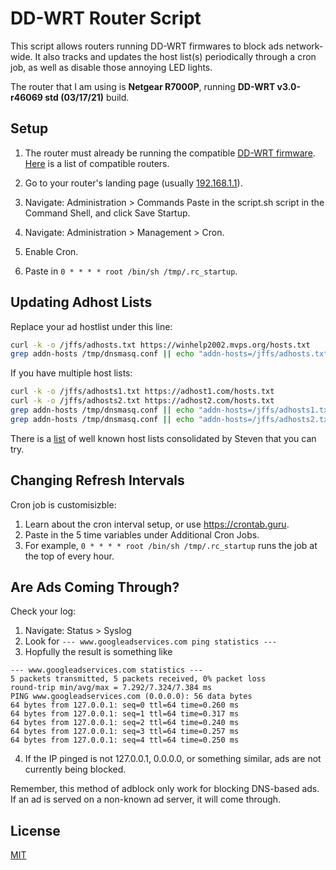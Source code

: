 
# DD-WRT Router Script
This script allows routers running DD-WRT firmwares to block ads network-wide. It also tracks and updates the host list(s) periodically through a cron job, as well as disable those annoying LED lights.

The router that I am using is **Netgear R7000P**, running **DD-WRT v3.0-r46069 std (03/17/21)** build. 

## Setup

 1. The router must already be running the compatible [DD-WRT
    firmware](https://dd-wrt.com). [Here](https://wiki.dd-wrt.com/wiki/index.php/Supported_Devices) is a list of compatible routers.
    
 2. Go to your router's landing page (usually [192.168.1.1](http://192.168.1.1/)). 
    
 3. Navigate: Administration > Commands Paste in the script.sh script in the Command Shell, and click Save Startup.
    
 4. Navigate: Administration > Management > Cron.
 5. Enable Cron.
 6. Paste in ```0 * * * * root /bin/sh /tmp/.rc_startup```.

## Updating Adhost Lists

Replace your ad hostlist under this line:

```bash
curl -k -o /jffs/adhosts.txt https://winhelp2002.mvps.org/hosts.txt
grep addn-hosts /tmp/dnsmasq.conf || echo "addn-hosts=/jffs/adhosts.txt" >> /tmp/dnsmasq.conf
```
If you have multiple host lists:
```bash
curl -k -o /jffs/adhosts1.txt https://adhost1.com/hosts.txt
curl -k -o /jffs/adhosts2.txt https://adhost2.com/hosts.txt
grep addn-hosts /tmp/dnsmasq.conf || echo "addn-hosts=/jffs/adhosts1.txt" >> /tmp/dnsmasq.conf
grep addn-hosts /tmp/dnsmasq.conf || echo "addn-hosts=/jffs/adhosts2.txt" >> /tmp/dnsmasq.conf
```

There is a [list](https://github.com/StevenBlack/hosts) of well known host lists consolidated by Steven that you can try.

## Changing Refresh Intervals
Cron job is customisizble:

 1. Learn about the cron interval setup, or use https://crontab.guru.
 2. Paste in the 5 time variables under Additional Cron Jobs.
 3. For example, ```0 * * * * root /bin/sh /tmp/.rc_startup``` runs the job at the top of every hour.

## Are Ads Coming Through?
Check your log:
 1. Navigate: Status > Syslog
 2. Look for ``` --- www.googleadservices.com ping statistics --- ``` 
 3. Hopfully the result is something like
```
--- www.googleadservices.com statistics ---
5 packets transmitted, 5 packets received, 0% packet loss
round-trip min/avg/max = 7.292/7.324/7.384 ms
PING www.googleadservices.com (0.0.0.0): 56 data bytes
64 bytes from 127.0.0.1: seq=0 ttl=64 time=0.260 ms
64 bytes from 127.0.0.1: seq=1 ttl=64 time=0.317 ms
64 bytes from 127.0.0.1: seq=2 ttl=64 time=0.240 ms
64 bytes from 127.0.0.1: seq=3 ttl=64 time=0.257 ms
64 bytes from 127.0.0.1: seq=4 ttl=64 time=0.250 ms
```
 4. If the IP pinged is not 127.0.0.1, 0.0.0.0, or something similar, ads are not currently being blocked.

Remember, this method of adblock only work for blocking DNS-based ads. If an ad is served on a non-known ad server, it will come through.

## License
[MIT](https://choosealicense.com/licenses/mit/)
